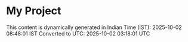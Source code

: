# My Project

This content is dynamically generated in Indian Time (IST): 2025-10-02 08:48:01 IST
Converted to UTC: 2025-10-02 03:18:01 UTC
